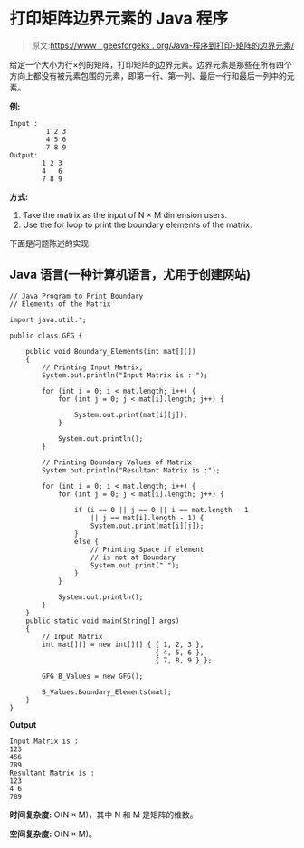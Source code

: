 # 打印矩阵边界元素的 Java 程序

> 原文:[https://www . geesforgeks . org/Java-程序到打印-矩阵的边界元素/](https://www.geeksforgeeks.org/java-program-to-print-boundary-elements-of-the-matrix/)

给定一个大小为行×列的矩阵，打印矩阵的边界元素。边界元素是那些在所有四个方向上都没有被元素包围的元素，即第一行、第一列、最后一行和最后一列中的元素。

**例:**

```
Input :
         1 2 3
         4 5 6
         7 8 9
Output:  
        1 2 3
        4   6
        7 8 9
```

**方式:**

1.  Take the matrix as the input of N × M dimension users.
2.  Use the for loop to print the boundary elements of the matrix.

下面是问题陈述的实现:

## Java 语言(一种计算机语言，尤用于创建网站)

```
// Java Program to Print Boundary
// Elements of the Matrix

import java.util.*;

public class GFG {

    public void Boundary_Elements(int mat[][])
    {
        // Printing Input Matrix;
        System.out.println("Input Matrix is : ");

        for (int i = 0; i < mat.length; i++) {
            for (int j = 0; j < mat[i].length; j++) {

                System.out.print(mat[i][j]);
            }

            System.out.println();
        }

        // Printing Boundary Values of Matrix
        System.out.println("Resultant Matrix is :");

        for (int i = 0; i < mat.length; i++) {
            for (int j = 0; j < mat[i].length; j++) {

                if (i == 0 || j == 0 || i == mat.length - 1
                    || j == mat[i].length - 1) {
                    System.out.print(mat[i][j]);
                }
                else {
                    // Printing Space if element
                    // is not at Boundary
                    System.out.print(" ");
                }
            }

            System.out.println();
        }
    }
    public static void main(String[] args)
    {
        // Input Matrix
        int mat[][] = new int[][] { { 1, 2, 3 },
                                    { 4, 5, 6 },
                                    { 7, 8, 9 } };

        GFG B_Values = new GFG();

        B_Values.Boundary_Elements(mat);
    }
}
```

**Output**

```
Input Matrix is : 
123
456
789
Resultant Matrix is :
123
4 6
789

```

**时间复杂度:** O(N × M)，其中 N 和 M 是矩阵的维数。

**空间复杂度:** O(N × M)。